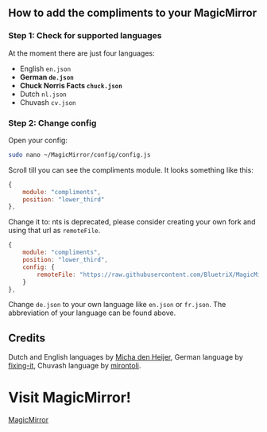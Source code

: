## How to add the compliments to your MagicMirror
### Step 1: Check for supported languages
At the moment there are just four languages: 
- English ```en.json``` 
- **German ```de.json```**
- **Chuck Norris Facts ```chuck.json```**
- Dutch ```nl.json```
- Chuvash ```cv.json```

### Step 2: Change config
Open your config:
```bash
sudo nano ~/MagicMirror/config/config.js
```
Scroll till you can see the compliments module. It looks something like this:
```javascript
{
    module: "compliments",
    position: "lower_third"
},
```
Change it to:
nts is deprecated, please consider creating your own fork and using that url as ```remoteFile```.
```javascript
{
    module: "compliments",
    position: "lower_third",
    config: {
        remoteFile: "https://raw.githubusercontent.com/BluetriX/MagicMirrorCompliments/main/de.json"
    }
},
```
Change ```de.json``` to your own language like ```en.json``` or ```fr.json```. The abbreviation of your language can be found above.

## Credits
Dutch and English languages by [Micha den Heijer](https://github.com/michadenheijer), 
German language by [fixing-it](https://github.com/fixing-it),
Chuvash language by [mirontoli](https://github.com/mirontoli).
# Visit MagicMirror!
[MagicMirror](https://github.com/MichMich/MagicMirror)
